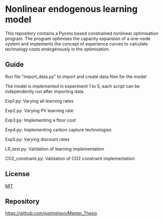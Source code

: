 # Nonlinear endogenous learning model
This repository contains a Pyomo based constrained nonlinear optimisation program. The program optimises the capacity expansion of a one-node system and implements the concept of experience curves to calculate technology costs endogenously in the optimisation. 

## Guide
Run file "import_data.py" to import and create data files for the model

The model is implemented in experiment 1 to 5, each script can be independently run after importing data.

Exp1.py: Varying all learning rates

Exp2.py: Varying PV learning rate

Exp3.py: Implementing a floor cost

Exp4.py: Implementing carbon capture technologies

Exp5.py: Varying discount rates

LR_test.py: Validation of learning implementation

CO2_constraint.py: Validation of CO2 constraint implementation


## License

[MIT](https://choosealicense.com/licenses/mit/)

## Repository 
https://github.com/justmelson/Master_Thesis
